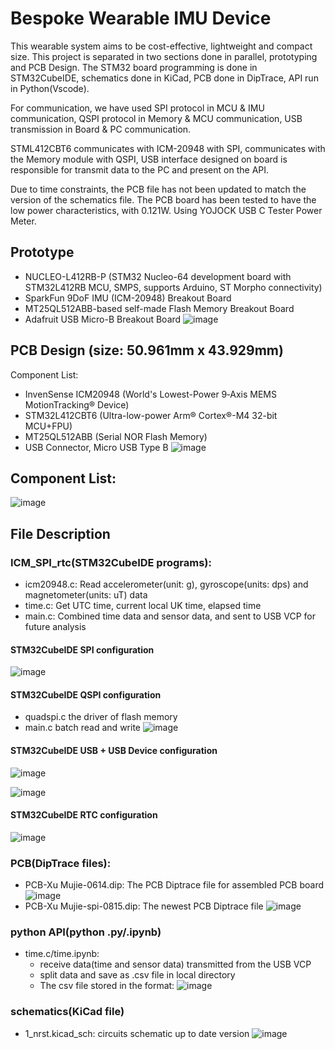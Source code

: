 # Bespoke Wearable IMU Device
This wearable system aims to be cost-effective, lightweight and compact size.
This project is separated in two sections done in parallel, prototyping and PCB Design. The STM32 board programming is 
done in STM32CubeIDE, schematics done in KiCad, PCB done in DipTrace, API run in Python(Vscode).

For communication, we have used SPI protocol in MCU & IMU communication, QSPI protocol in Memory & MCU communication, 
USB transmission in Board & PC communication.

STML412CBT6 communicates with ICM-20948 with SPI, communicates with the Memory module with
QSPI, USB interface designed on board is responsible for transmit data to the PC and
present on the API.

Due to time constraints, the PCB file has not been updated to match the version of the schematics file.
The PCB board has been tested to have the low power characteristics, with 0.121W. Using YOJOCK USB C Tester Power Meter.

## Prototype
- NUCLEO-L412RB-P (STM32 Nucleo-64 development board with STM32L412RB MCU, SMPS, supports Arduino, ST Morpho connectivity)
- SparkFun 9DoF IMU (ICM-20948) Breakout Board
- MT25QL512ABB-based self-made Flash Memory Breakout Board
- Adafruit USB Micro-B Breakout Board
![image](https://github.com/Songgggggggg/FinalProject/blob/main/images/powertest1.jpg)

## PCB Design (size: 50.961mm x 43.929mm)
Component List:
- InvenSense ICM20948 (World's Lowest-Power 9‑Axis MEMS MotionTracking® Device)
- STM32L412CBT6 (Ultra-low-power Arm® Cortex®-M4 32-bit MCU+FPU)
- MT25QL512ABB (Serial NOR Flash Memory)
- USB Connector, Micro USB Type B
![image](https://github.com/Songgggggggg/FinalProject/blob/main/images/pcb%20board.jpg)

## Component List:
![image](https://github.com/Songgggggggg/FinalProject/blob/main/images/components%20list.jpg)

## File Description
### ICM_SPI_rtc(STM32CubeIDE programs):
- icm20948.c: Read accelerometer(unit: g), gyroscope(units: dps) and magnetometer(units: uT) data
- time.c: Get UTC time, current local UK time, elapsed time
- main.c: Combined time data and sensor data, and sent to USB VCP for future analysis


#### STM32CubeIDE SPI configuration
![image](https://github.com/Songgggggggg/FinalProject/blob/main/images/stm32cube%20SPI%20configuration.jpg)

#### STM32CubeIDE QSPI configuration
- quadspi.c the driver of flash memory
- main.c batch read and write
![image](https://github.com/Songgggggggg/FinalProject/blob/main/images/qspi.PNG)

#### STM32CubeIDE USB + USB Device configuration
![image](https://github.com/Songgggggggg/FinalProject/blob/main/images/stm32cube%20USB%20configuration.jpg)

![image](https://github.com/Songgggggggg/FinalProject/blob/main/images/stm32cube%20USB%20device%20configuration.jpg)

#### STM32CubeIDE RTC configuration
![image](https://github.com/Songgggggggg/FinalProject/blob/main/images/stm32cube%20RTC%20configuration.jpg)

### PCB(DipTrace files):
- PCB-Xu Mujie-0614.dip: The PCB Diptrace file for assembled PCB board
![image](https://github.com/Songgggggggg/FinalProject/blob/main/images/pcb-0614.jpg)
- PCB-Xu Mujie-spi-0815.dip: The newest PCB Diptrace file
![image](https://github.com/Songgggggggg/FinalProject/blob/main/images/pcb%20board-diptrace.jpg)

### python API(python .py/.ipynb)
- time.c/time.ipynb:
  - receive data(time and sensor data) transmitted from the USB VCP
  - split data and save as .csv file in local directory
  - The csv file stored in the format:
    ![image](https://github.com/Songgggggggg/FinalProject/blob/main/images/csv.png)

### schematics(KiCad file)
- 1_nrst.kicad_sch: circuits schematic up to date version
![image](https://github.com/Songgggggggg/FinalProject/blob/main/images/pcbboard%20schematics.jpg)

